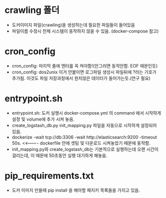 # crawling 폴더
- 도커이미지 파일(crawling)을 생성하는데 필요한 파일들이 들어있음
- 파일이름 수정시 전체 시스템이 동작하지 않을 수 있음. (docker-compose 참고)

# cron_config
- cron_config: 마지막 줄에 엔터를 꼭 쳐야함!(안그러면 동작안함. EOF 때문인듯) 
- cron_config: dos2unix 이거 안붙이면 로그파일 생성시 파일뒤에 ?라는 기호가 추가됨. 이것도 파일 저장과정에서 원치않은 데이터가 들어가는듯.(연구 필요) 

# entrypoint.sh
- entrypoint.sh: 도커 실행시 docker-compose.yml 의 command 에서 시작하게 설정 및 volume에 추가 시켜 놓음.
- create_logstash_db.py init_mapping.py  파일을 자동으로 시작하게 설정되어 있음.
- dockerize -wait tcp://db:3306 -wait http://elasticsearch:9200 -timeout 50s.  <<---- dockerfile 안에 셋팅 및 다운로드 시켜놓았기 때문에 동작함.
- init_mapping.py와 create_logstash_db는 기본적으로 실행하는데 오랜 시간이 걸리는데, 이 때문에 50초동안 실행 대기하게 해놓음.

# pip_requirements.txt
- 도커 이미지 만들때 pip install 을 해야할 패지키 목록들을 가지고 있음.